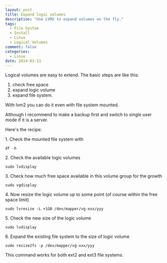 ```yaml
---
layout: post
title: Expand logic volumes
description: "Use LVM2 to expand volumes on the fly."
tags:
  - File System
  - Install
  - Linux
  - Logical Volumes
comment: false
categories:
  - Linux
date: 2014-03-23
---
```


Logical volumes are easy to extend. The basic steps are like this:

1. check free space
2. expand logic volume
3. expand file system.

With lvm2 you can do it even with file system mounted.

Although I recommend to make a backup first and switch to single user mode if it is a server.

Here's the recipe:

1\. Check the mounted file system with

`df -h`

2\. Check the available logic volumes

`sudo lvdisplay`

3\. Check how much free space available in this volume group for the growth

`sudo vgdisplay`

4\. Now resize the logic volume up to some point (of course within the free space limit)

`sudo lvresize -L +1GB /dev/mapper/vg-xxx/yyy`

5\. Check the new size of the logic volume

`sudo lvdisplay`

6\. Expand the existing file system to the size of logic volume

`sudo resize2fs -p /dev/mapper/vg-xxx/yyy`

This command works for both ext2 and ext3 file systems.
